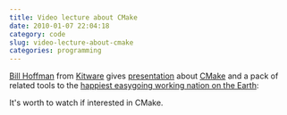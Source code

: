 ```yaml
---
title: Video lecture about CMake
date: 2010-01-07 22:04:18
category: code
slug: video-lecture-about-cmake
categories: programming
---
```


[Bill Hoffman](http://www.kitware.com/company/team/hoffman.html) from [Kitware](http://http://www.kitware.com/) gives [presentation](http://www.youtube.com/watch?v=8Ut9o4OdSC0) about [CMake](http://www.cmake.org/) and a pack of related tools to the [happiest easygoing working nation on the Earth](http://www.google.com):


It's worth to watch if interested in CMake.
